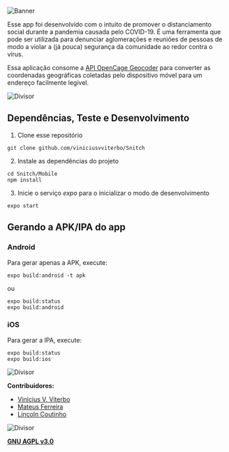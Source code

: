 ![Banner](https://user-images.githubusercontent.com/24854541/84849743-5fc4bd00-b02c-11ea-9a55-02df5ead3b21.png)

Esse app foi desenvolvido com o intuito de promover o distanciamento social durante a pandemia causada pelo COVID-19. É uma ferramenta que pode ser utilizada para denunciar aglomerações e reuniões de pessoas de modo a violar a (já pouca) segurança da comunidade ao redor contra o vírus.

Essa aplicação consome a [API OpenCage Geocoder](https://opencagedata.com/api) para converter as coordenadas geográficas coletadas pelo dispositivo móvel para um endereço facilmente legível.

![Divisor](https://user-images.githubusercontent.com/24854541/84849405-9221ea80-b02b-11ea-8010-8ddcd72b575f.png)

## Dependências, Teste e Desenvolvimento

1. Clone esse repositório
```
git clone github.com/viniciusvviterbo/Snitch
```
2. Instale as dependências do projeto 
```shell
cd Snitch/Mobile
npm install
```
3. Inicie o serviço _expo_ para o inicializar o modo de desenvolvimento
```shell
expo start
```
 
## Gerando a APK/IPA do app

### Android

Para gerar apenas a APK, execute:
```shell
expo build:android -t apk
```
ou
```shell
expo build:status
expo build:android
```

### iOS

Para gerar a IPA, execute:
```shell
expo build:status
expo build:ios
```

![Divisor](https://user-images.githubusercontent.com/24854541/84849405-9221ea80-b02b-11ea-8010-8ddcd72b575f.png)

**Contribuidores:**
- [Vinícius V. Viterbo](https://www.github.com/viniciusvviterbo)
- [Mateus Ferreira](https://github.com/MateusAlberto)
- [Lincoln Coutinho](https://github.com/lincolncout)

![Divisor](https://user-images.githubusercontent.com/24854541/84849405-9221ea80-b02b-11ea-8010-8ddcd72b575f.png)

**[GNU AGPL v3.0](https://www.gnu.org/licenses/agpl-3.0.html)**

